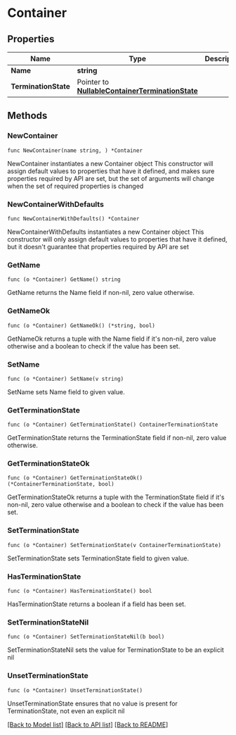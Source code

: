 # Container

## Properties

Name | Type | Description | Notes
------------ | ------------- | ------------- | -------------
**Name** | **string** |  | 
**TerminationState** | Pointer to [**NullableContainerTerminationState**](ContainerTerminationState.md) |  | [optional] 

## Methods

### NewContainer

`func NewContainer(name string, ) *Container`

NewContainer instantiates a new Container object
This constructor will assign default values to properties that have it defined,
and makes sure properties required by API are set, but the set of arguments
will change when the set of required properties is changed

### NewContainerWithDefaults

`func NewContainerWithDefaults() *Container`

NewContainerWithDefaults instantiates a new Container object
This constructor will only assign default values to properties that have it defined,
but it doesn't guarantee that properties required by API are set

### GetName

`func (o *Container) GetName() string`

GetName returns the Name field if non-nil, zero value otherwise.

### GetNameOk

`func (o *Container) GetNameOk() (*string, bool)`

GetNameOk returns a tuple with the Name field if it's non-nil, zero value otherwise
and a boolean to check if the value has been set.

### SetName

`func (o *Container) SetName(v string)`

SetName sets Name field to given value.


### GetTerminationState

`func (o *Container) GetTerminationState() ContainerTerminationState`

GetTerminationState returns the TerminationState field if non-nil, zero value otherwise.

### GetTerminationStateOk

`func (o *Container) GetTerminationStateOk() (*ContainerTerminationState, bool)`

GetTerminationStateOk returns a tuple with the TerminationState field if it's non-nil, zero value otherwise
and a boolean to check if the value has been set.

### SetTerminationState

`func (o *Container) SetTerminationState(v ContainerTerminationState)`

SetTerminationState sets TerminationState field to given value.

### HasTerminationState

`func (o *Container) HasTerminationState() bool`

HasTerminationState returns a boolean if a field has been set.

### SetTerminationStateNil

`func (o *Container) SetTerminationStateNil(b bool)`

 SetTerminationStateNil sets the value for TerminationState to be an explicit nil

### UnsetTerminationState
`func (o *Container) UnsetTerminationState()`

UnsetTerminationState ensures that no value is present for TerminationState, not even an explicit nil

[[Back to Model list]](../README.md#documentation-for-models) [[Back to API list]](../README.md#documentation-for-api-endpoints) [[Back to README]](../README.md)


